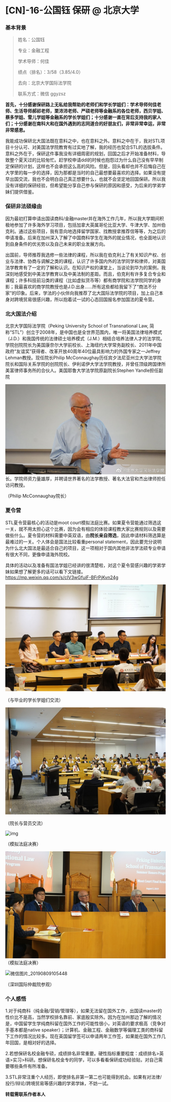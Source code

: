 # [CN]-16-公国钰 保研 @ 北京大学

### 基本背景

> 姓名：公国钰
>
> 专业：金融工程
>
> 学术导师：何佳
>
> 绩点（排名）：3/58（3.85/4.0）
>
> 去向：北京大学国际法学院
>
> 联系方式：微信 ggyzsz



**首先，十分感谢保研路上无私给我帮助的老师们和学长学姐们：学术导师何佳老师、生活导师郝祁老师，栗沛沛老师、严硕老师等金融系的各位老师，西贝学姐、蔡多学姐、雪儿学姐等金融系的学长学姐们；十分感谢一直在背后支持我的家人们；十分感谢在南科大和在国外遇到的志同道合的好朋友们，非常非常幸运，非常非常感恩。**



我能成功保研北大国法既在意料之中，也在意料之外。意料之中在于，我对STL项目十分认可、对美国法学院教育有过实地了解，我的经历也契合STL的选拔条件。意料之外在于，保研这件事我没有详细周密的规划，回国之后才开始准备材料，导致整个夏天过的比较匆忙。赶学校申请ddl的时候也抱怨过为什么自己没有早早制定保研的计划，这样也不会承担这么高的风险。但是，回头看却也并不后悔自己在大学里的每一步的选择，因为那都是当时的自己最想要最喜欢的选择。如果没有提早出国交流，我也不会明白自己真正想要什么，也就不会坚定地回国保研。所以我没有详细的保研经验，但希望能分享自己参与保研的原因和感受，为后来的学弟学妹们提供借鉴。

### 保研非法硕缘由

因为最初打算申请出国读商科/金融master并在海外工作几年，所以我大学期间积极地参加了许多海外学习项目，包括加拿大英属哥伦比亚大学、牛津大学、加州伯克利。通过这些项目，我有意向地选择留学国家、找教授拿推荐信等等，为之后的申请准备。后来在加州深入了解了中国商科学生在海外的就业情况，也全面地认识到自身条件的优劣势以及自己未来的职业发展方向。

出国前，导师推荐我选修一些法律的课程，所以我在伯克利上了有关知识产权、创业与法律、协商与调解之类的课程，认识了许多国内外的法学同学和律师，对美国法学教育有了一定的了解和认识。在知识产权的课堂上，当谈论到华为的案例，我深刻地感受到中美法学教育以及中美法制的差距。而且，伯克利有许多复合专业和课程；许多科技前沿类的课程（比如虚拟货币等）都有商学院和法学院同学的身影；我最喜欢的商学院教授也是J.D.出身……所有这些都给我留下了“商法不分家”的印象。后来，学法的小伙伴向我推荐了北大国际法学院的项目，加上自己本身对跨境贸易很感兴趣，所以抱着试一试的心态回国报名参加国法的夏令营。

### 北大国法介绍

北京大学国际法学院（Peking University School of Transnational Law, 简称“STL”）创立于2008年，是中国也是全世界范围内，唯一将美国法律培养模式（J.D.）和我国传统的法律硕士培养模式（J.M.）相结合培养法律人才的法学院。学院创院院长为美国康奈尔大学前校长、上海纽约大学常务副校长、2011年中国政府“友谊奖”获得者、改革开放40周年40位最具影响力的外国专家之一Jeffrey Lehman教授。现任院长Philip McConnaughay历任宾夕法尼亚州立大学法学院院长和国际关系学院的创院院长、伊利诺伊大学法学院教授，并曾任顶级跨国律所美富律师事务所的合伙人。美国耶鲁大学法学院原副院长Stephen Yandle担任副院

![img](./images/gongguoyu_1.png)
 长。学院师资力量雄厚，并聘请世界著名的法学教授、著名大法官和杰出律师担任访问教授。 

（Philip McConnaughay院长）

### 夏令营

STL夏令营最核心的活动是moot court模拟法庭比赛。如果夏令营能通过筛选这一关，就不用太担心这个比赛，因为会有相应的体验课程教大家比赛规则以及需要做些什么。夏令营的材料需要中英双语，由**院长亲自筛选**，因此申请材料筛选算是最难过的一关。个人体会是国法比较看重personal statement，因此要充分说明为什么北大国法是最适合自己的项目，这一项相对于国内其他非法学法硕专业申请有很大不同，更像申请海外院校。

具体的活动以及准备有国法学姐已经讲的很清楚啦，对这个夏令营感兴趣的学弟学妹如果想了解更多的话可以看下文链接。https://mp.weixin.qq.com/s/cIV3wGfuiF-BFrPjKvn24g

![img](./images/gongguoyu_2.png)

 （与毕业的学长学姐们交流）

![img](./images/gongguoyu_3.png)

（院长与营员交流）

![img](/Users/zhangzhaoxu/ResearchProject/2020-Fall/docs/grad-application/finance/financial-engineering/images/gongguoyu_4.png)

（模拟法庭决赛）

![img](./images/gongguoyu_5.png)
 （模拟法庭决赛）

![微信图片_20190809105448](/Users/zhangzhaoxu/ResearchProject/2020-Fall/docs/grad-application/finance/financial-engineering/images/gongguoyu_6.png)

（深圳国际仲裁院参观）

### 个人感悟

1.对于纯商科（纯金融/营销/管理等），如果无法留在国外工作，出国读master的性价比不是高，当然学校排名靠前、家底殷实除外。因为在加州那边了解的情况是，中国留学生学纯商科留在国外工作的可能性很小，对英语的要求极高（竞争对手基本都是native speaker）；计算机、金融工程、金融数学等偏理工类的商科留下工作的情况比较多。现在英国留学签可以申请两年工作签，如果能在国外工作几年回国，是相对好的选择。

2.若想保研名校金融专硕，成绩排名非常重要。硬性指标重要程度：成绩排名>英语>实习>科研。想保研名校金专的同学，可以多看看保研成功经验贴，对自己需要哪些条件有所准备。

3.STL非常注重个人经历，即使排名非第一第二也可能得到机会。如果有对法律/投行/辩论/跨境贸易等感兴趣的学弟学妹，不妨一试。

 

**转载需联系作者本人**

 